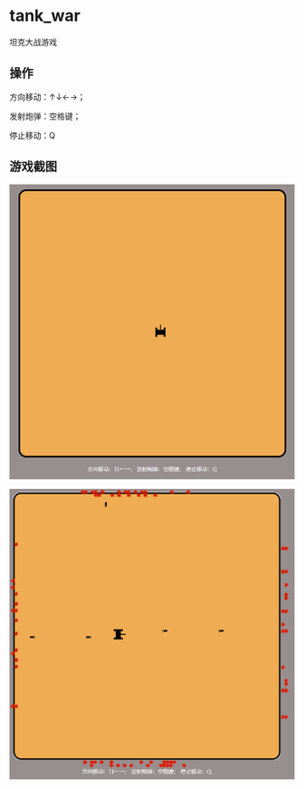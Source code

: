 # tank_war
坦克大战游戏

## 操作

方向移动：↑↓←→； 

发射炮弹：空格键； 

停止移动：Q



## 游戏截图

![image-20231201192031726](README.assets/image-20231201192031726.png)

![image-20231201192102988](README.assets/image-20231201192102988.png)
